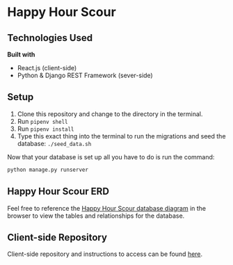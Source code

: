 # Happy Hour Scour

## Technologies Used

<b>Built with</b>
- React.js (client-side)
- Python & Django REST Framework (sever-side)

## Setup

1. Clone this repository and change to the directory in the terminal.
1. Run `pipenv shell`
1. Run `pipenv install`
1. Type this exact thing into the terminal to run the migrations and seed the database: `./seed_data.sh`

Now that your database is set up all you have to do is run the command:

```sh
python manage.py runserver
```

## Happy Hour Scour ERD

Feel free to reference the [Happy Hour Scour database diagram](https://dbdiagram.io/d/60be5f25b29a09603d185b39) in the browser to view the tables and relationships for the database.

## Client-side Repository

Client-side repository and instructions to access can be found [here](https://github.com/emilycentko/happy-hour-scour-client).
